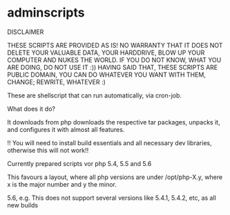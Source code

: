 # adminscripts

DISCLAIMER

THESE SCRIPTS ARE PROVIDED AS IS! NO WARRANTY THAT IT DOES NOT DELETE YOUR
VALUABLE DATA, YOUR HARDDRIVE, BLOW UP YOUR COMPUTER AND NUKES THE WORLD. 
IF YOU DO NOT KNOW, WHAT YOU ARE DOING, DO NOT USE IT :))
HAVING SAID THAT, THESE SCRIPTS ARE PUBLIC DOMAIN, YOU CAN DO WHATEVER YOU 
WANT WITH THEM, CHANGE; REWRITE, WHATEVER :)

These are shellscript that can run automatically, via cron-job.

What does it do?

It downloads from php downloads the respective tar packages, unpacks it, and 
configures it with almost all features. 

!! You will need to install build essentials and all necessary dev libraries,
otherwise this will not work!!

Currently prepared scripts vor php 5.4, 5.5 and 5.6

This favours a layout, where all php versions are under /opt/php-X.y, where
x is the major number and y the minor. 

5.6, e.g. This does not support several versions like 5.4.1, 5.4.2, etc, 
as all new builds 

